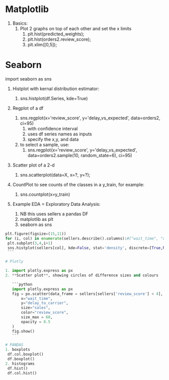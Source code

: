 


# Matplotlib

  1. Basics:
     1. Plot 2 graphs on top of each other and set the x limits
        1. plt.hist(predicted_weights);
        2. plt.hist(orders2.review_score);
        3. plt.xlim([0,5]);


# Seaborn
  import seaborn as sns

  1. Histplot with kernal distribution estimator:
     1. sns.histplot(df.Series, kde=True)

  2. Regplot of a df
     1. sns.regplot(x='review_score', y='delay_vs_expected', data=orders2, ci=95)
        1. with confidence interval
        2. uses df series names as inputs
        3. specify the x,y, and data
     2. to select a sample, use:
        1. sns.regplot(x='review_score', y='delay_vs_expected', data=orders2.sample(10, random_state=6), ci=95)
  3. Scatter plot of a 2-d
     1. sns.scatterplot(data=X, x=?, y=?);
  4. CountPlot to see counts of the classes in a y_train, for example:
     1. sns.countplot(x=y_train)

  5. Example EDA = Exploratory Data Analysis:
     1. NB this uses sellers a pandas DF
     2. matplotlib as plt
     3. seaborn as sns
   ```python
   plt.figure(figsize=(15,11))
   for (i, col) in enumerate(sellers.describe().columns):#["wait_time", "delay_to_carrier", "avg_review_score", "n_orders", "quantity", "price"]):
    plt.subplot(3,4,i+1)
    sns.histplot(sellers[col], kde=False, stat='density', discrete=[True,None][col in ['share_of_one_stars','share_of_five_stars','sales']]);
    ```

# Plotly

  1. import plotly.express as px
  2. **Scatter plot**, showing circles of difference sizes and colours

      ```python
      import plotly.express as px
      fig = px.scatter(data_frame = sellers[sellers['review_score'] < 4],
          x="wait_time",
          y="delay_to_carrier",
          size="sales",
          color="review_score",
          size_max = 60,
          opacity = 0.5
      )
      fig.show()
      ```

# PANDAS
  1. boxplots
    df.col.boxplot()
    df.boxplot()
  2. histograms
    df.hist()
    df.col.hist()
